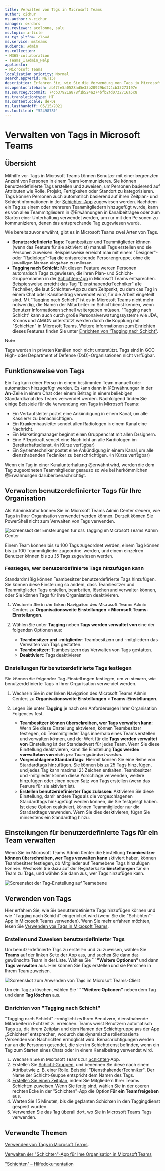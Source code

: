 ```yaml
---
title: Verwalten von Tags in Microsoft Teams
author: cichur
ms.author: v-cichur
manager: serdars
ms.reviewer: acolonna, salu
ms.topic: article
ms.tgt.pltfrm: cloud
ms.service: msteams
audience: Admin
ms.collection:
- M365-collaboration
- Teams_ITAdmin_Help
appliesto:
- Microsoft Teams
localization_priority: Normal
search.appverid: MET150
description: Erfahren Sie, wie Sie die Verwendung von Tags in Microsoft Teams in Ihrer Organisation verwalten können.
ms.openlocfilehash: ab57fe5a0528ad5e33b20929bd224cb33273197e
ms.sourcegitcommit: 745b37921a878f1b524a274bfb2fd0732716a5c8
ms.translationtype: HT
ms.contentlocale: de-DE
ms.lasthandoff: 05/15/2021
ms.locfileid: "52498780"
---
```

# <a name="manage-tags-in-microsoft-teams"></a>Verwalten von Tags in Microsoft Teams

## <a name="overview"></a>Übersicht

Mithilfe von Tags in Microsoft Teams können Benutzer mit einer begrenzten Anzahl von Personen in einem Team kommunizieren. Sie können benutzerdefinierte Tags erstellen und zuweisen, um Personen basierend auf Attributen wie Rolle, Projekt, Fertigkeiten oder Standort zu kategorisieren. Tags können Personen auch automatisch basierend auf ihren Zeitplan- und Schichtinformationen in der [Schichten-App](https://support.microsoft.com/office/apps-and-services-cc1fba57-9900-4634-8306-2360a40c665b?#PickTab=Shifts) zugewiesen werden. Nachdem ein Tag zu einem oder mehreren Teammitgliedern hinzugefügt wurde, kann es von allen Teammitgliedern in @Erwähnungen in Kanalbeiträgen oder zum Starten einer Unterhaltung verwendet werden, um nur mit den Personen zu kommunizieren, denen das entsprechende Tag zugewiesen wurde.

Wie bereits zuvor erwähnt, gibt es in Microsoft Teams zwei Arten von Tags.

- **Benutzerdefinierte Tags**: Teambesitzer und Teammitglieder können (wenn das Feature für sie aktiviert ist) manuell Tags erstellen und sie Personen zuweisen. Beispielsweise erreicht man mit einem "Designer"- oder "Radiologe"-Tag die entsprechende Personengruppe, ohne die jeweiligen Namen eingeben zu müssen.
- **Tagging nach Schicht:** Mit diesem Feature werden Personen automatisch Tags zugewiesen, die ihren Plan- und Schicht-Gruppennamen in der [Schichten-App](https://support.microsoft.com/office/get-started-in-shifts-5f3e30d8-1821-4904-be26-c3cd25a497d6#bkmk_openshiftsappdesktop) in Microsoft Teams entsprechen. Beispielsweise erreicht das Tag "DiensthabenderTechniker" alle Techniker, die laut Schichten-App zu dem Zeitpunkt, zu dem das Tag in einem Chat oder Kanalbeitrag verwendet wird, für die Arbeit eingeteilt sind. Mit "Tagging nach Schicht" ist es in Microsoft Teams nicht mehr notwendig, die Namen der Mitarbeiter im Schichtdienst kennen, wenn Benutzer Informationen schnell weitergeben müssen. "Tagging nach Schicht" kann auch durch große Personalverwaltungssysteme wie JDA, Kronos und AMiON unterstützt werden durch die Kopplung mit "Schichten" in Microsoft Teams. Weitere Informationen zum Einrichten dieses Features finden Sie unter [Einrichten von "Tagging nach Schicht"](#set-up-tagging-by-shift).

> [!NOTE]
> Tags werden in privaten Kanälen noch nicht unterstützt. Tags sind in GCC High- oder Department of Defense (DoD)-Organisationen nicht verfügbar. 

## <a name="how-tags-work"></a>Funktionsweise von Tags

Ein Tag kann einer Person in einem bestimmten Team manuell oder automatisch hinzugefügt werden. Es kann dann in @Erwähnungen in der **An**-Zeile in einem Chat oder einem Beitrag in einem beliebigen Standardkanal des Teams verwendet werden. Nachfolgend finden Sie einige Beispiele für die Verwendung von Tags in Microsoft Teams:

- Ein Verkaufsleiter postet eine Ankündigung in einem Kanal, um alle Kassierer zu benachrichtigen.
- Ein Krankenhausleiter sendet allen Radiologen in einem Kanal eine Nachricht.
- Ein Marketingmanager beginnt einen Gruppenchat mit allen Designern.
- Eine Pflegekraft sendet eine Nachricht an alle Kardiologen im Bereitschaftsdienst. (In Kürze verfügbar)
- Ein Systemtechniker postet eine Ankündigung in einem Kanal, um alle diensthabenden Techniker zu benachrichtigen. (In Kürze verfügbar)

Wenn ein Tag in einer Kanalunterhaltung @erwähnt wird, werden die dem Tag zugeordneten Teammitglieder genauso so wie bei herkömmlichen @Erwähnungen darüber benachrichtigt.

## <a name="manage-custom-tags-for-your-organization"></a>Verwalten benutzerdefinierter Tags für Ihre Organisation

Als Administrator können Sie im Microsoft Teams Admin Center steuern, wie Tags in Ihrer Organisation verwendet werden können. Derzeit können Sie PowerShell nicht zum Verwalten von Tags verwenden.

![Screenshot der Einstellungen für das Tagging im Microsoft Teams Admin Center](media/manage-tags-admin-settings.png)

Einem Team können bis zu 100 Tags zugeordnet werden, einem Tag können bis zu 100 Teammitglieder zugeordnet werden, und einem einzelnen Benutzer können bis zu 25 Tags zugewiesen werden. 

### <a name="set-who-can-add-custom-tags"></a>Festlegen, wer benutzerdefinierte Tags hinzufügen kann

Standardmäßig können Teambesitzer benutzerdefinierte Tags hinzufügen. Sie können diese Einstellung so ändern, dass Teambesitzer und Teammitglieder Tags erstellen, bearbeiten, löschen und verwalten können, oder Sie können Tags für Ihre Organisation deaktivieren.

1. Wechseln Sie in der linken Navigation des Microsoft Teams Admin Centers zu **Organisationsweite Einstellungen** > **Microsoft Teams-Einstellungen**.
2. Wählen Sie unter **Tagging** neben **Tags werden verwaltet von** eine der folgenden Optionen aus:

    - **Teambesitzer und -mitglieder**: Teambesitzern und -mitgliedern das Verwalten von Tags gestatten.
    - **Teambesitzer**: Teambesitzern das Verwalten von Tags gestatten.
    - **Deaktiviert**: Tags deaktivieren.

### <a name="configure-custom-tags-settings"></a>Einstellungen für benutzerdefinierte Tags festlegen

Sie können die folgenden Tag-Einstellungen festlegen, um zu steuern, wie benutzerdefinierte Tags in Ihrer Organisation verwendet werden.

1. Wechseln Sie in der linken Navigation des Microsoft Teams Admin Centers zu **Organisationsweite Einstellungen** > **Teams-Einstellungen**.
2. Legen Sie unter **Tagging** je nach den Anforderungen Ihrer Organisation Folgendes fest.

    - **Teambesitzer können überschreiben, wer Tags verwalten kann**: Wenn Sie diese Einstellung aktivieren, können Teambesitzer festlegen, ob Teammitglieder Tags innerhalb eines Teams erstellen und verwalten können, und der Wert für die **Tags werden verwaltet von**-Einstellung ist der Standardwert für jedes Team. Wenn Sie diese Einstellung deaktivieren, kann die Einstellung **Tags werden verwalteten von** nicht pro Team geändert werden.
    - **Vorgeschlagene Standardtags**: Hiermit können Sie eine Reihe von Standardtags hinzufügen. Sie können bis zu 25 Tags hinzufügen, und jedes Tag kann maximal 25 Zeichen enthalten. Teambesitzer und -mitglieder können diese Vorschläge verwenden, weitere hinzufügen oder einen neuen Satz von Tags erstellen (wenn das Feature für sie aktiviert ist).
    - **Erstellen benutzerdefinierter Tags zulassen**: Aktivieren Sie diese Einstellung, damit andere Tags als die vorgeschlagenen Standardtags hinzugefügt werden können, die Sie festgelegt haben. Ist diese Option deaktiviert, können Teammitglieder nur die Standardtags verwenden. Wenn Sie dies deaktivieren, fügen Sie mindestens ein Standardtag hinzu.

## <a name="manage-custom-tags-settings-for-a-team"></a>Einstellungen für benutzerdefinierte Tags für ein Team verwalten

Wenn Sie im Microsoft Teams Admin Center die Einstellung **Teambesitzer können überschreiben, wer Tags verwalten kann** aktiviert haben, können Teambesitzer festlegen, ob Mitglieder auf Teamebene Tags hinzufügen können. Wechseln Sie dazu auf der Registerkarte **Einstellungen** für ein Team zu **Tags**, und wählen Sie dann aus, wer Tags hinzufügen kann.

![Screenshot der Tag-Einstellung auf Teamebene](media/manage-tags-team-settings.png)

## <a name="use-tags"></a>Verwenden von Tags

Hier erfahren Sie, wie Sie benutzerdefinierte Tags hinzufügen können und wie "Tagging nach Schicht" eingerichtet wird (wenn Sie die "Schichten"-App in Microsoft Teams verwenden). Wenn Sie mehr erfahren möchten, lesen Sie [Verwenden von Tags in Microsoft Teams](https://support.office.com/article/using-tags-in-teams-667bd56f-32b8-4118-9a0b-56807c96d91e).

### <a name="create-and-assign-custom-tags"></a>Erstellen und Zuweisen benutzerdefinierter Tags

Um benutzerdefinierte Tags zu erstellen und zu zuweisen, wählen Sie **Teams** auf der linken Seite der App aus, und suchen Sie dann das gewünschte Team in der Liste. Wählen Sie **˙˙˙ "Weitere Optionen"** und dann **Tags verwalten** aus. Hier können Sie Tags erstellen und sie Personen in Ihrem Team zuweisen.

![Screenshot zum Anwenden von Tags im Microsoft Teams-Client  ](media/manage-tags-teams.png)

Um ein Tag zu löschen, wählen Sie **˙˙˙ "Weitere Optionen"** neben dem Tag und dann **Tag löschen** aus.

### <a name="set-up-tagging-by-shift"></a>Einrichten von "Tagging nach Schicht"

"Tagging nach Schicht" ermöglicht es Ihren Benutzern, diensthabende Mitarbeiter in Echtzeit zu erreichen. Teams weist Benutzern automatisch Tags zu, die ihrem Zeitplan und dem Namen der Schichtgruppe aus der App „Schichten“ entsprechen, wodurch das dynamische rollenbasierte Versenden von Nachrichten ermöglicht wird. Benachrichtigungen werden nur an die Personen gesendet, die sich im Schichtdienst befinden, wenn ein Tag zum Starten eines Chats oder in einem Kanalbeitrag verwendet wird. 

1. Wechseln Sie in Microsoft Teams zur [Schichten](https://support.microsoft.com/office/get-started-in-shifts-5f3e30d8-1821-4904-be26-c3cd25a497d6#bkmk_openshiftsappdesktop)-App.
2. Erstellen Sie [Schicht-Gruppen](https://support.microsoft.com/office/fill-out-a-schedule-in-shifts-2d58df9b-1c6c-4c84-b0c3-835de7ad13ea#bkmk_organizeshiftsbygroup), und benennen Sie diese nach einem Attribut wie z. B. einer Rolle. Beispiel: "DiensthabenderTechniker". Der Name der Schicht-Gruppe entspricht dem Namen des Tags.
3. [Erstellen Sie einen Zeitplan](https://support.microsoft.com/office/fill-out-a-schedule-in-shifts-2d58df9b-1c6c-4c84-b0c3-835de7ad13ea), indem Sie Mitgliedern Ihrer Teams Schichten zuweisen. Wenn Sie fertig sind, wählen Sie in der oberen rechten Ecke in der "Schichten"-App die Option **Für ein Team freigeben** aus.
4. Warten Sie 15 Minuten, bis die geplanten Schichten in den Taggingdienst gespeist wurden.
5. Verwenden Sie das Tag überall dort, wo Sie in Microsoft Teams Tags verwenden.

## <a name="related-topics"></a>Verwandte Themen

[Verwenden von Tags in Microsoft Teams](https://support.office.com/article/using-tags-in-teams-667bd56f-32b8-4118-9a0b-56807c96d91e).

[Verwalten der "Schichten"-App für Ihre Organisation in Microsoft Teams](expand-teams-across-your-org/shifts/manage-the-shifts-app-for-your-organization-in-teams.md)

["Schichten" – Hilfedokumentation](https://support.microsoft.com/office/apps-and-services-cc1fba57-9900-4634-8306-2360a40c665b)
